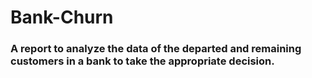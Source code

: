 # Bank-Churn
### A report to analyze the data of the departed and remaining customers in a bank to take the appropriate decision.
